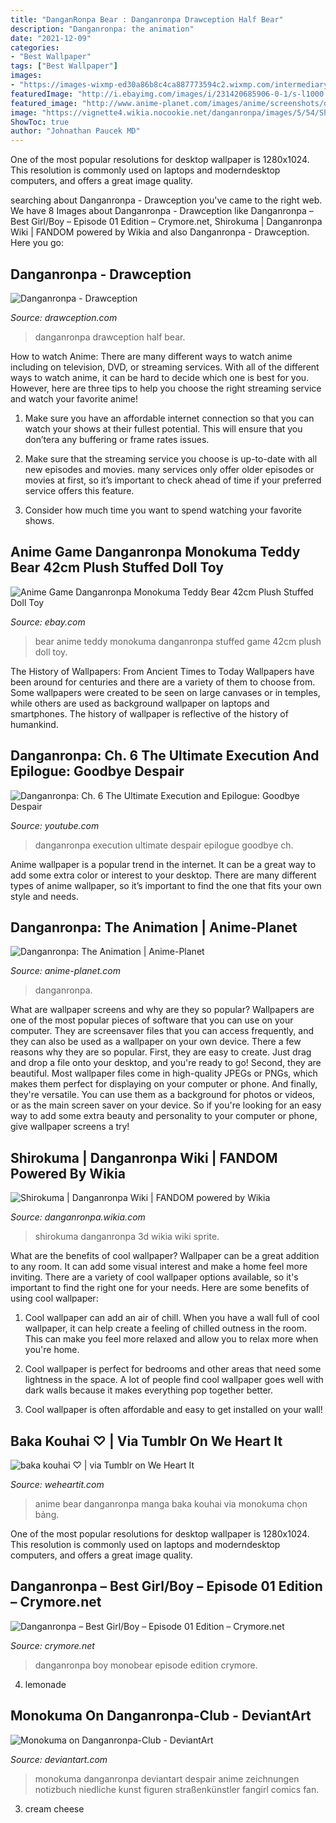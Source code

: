 ```yaml
---
title: "DanganRonpa Bear : Danganronpa Drawception Half Bear"
description: "Danganronpa: the animation"
date: "2021-12-09"
categories:
- "Best Wallpaper"
tags: ["Best Wallpaper"]
images:
- "https://images-wixmp-ed30a86b8c4ca887773594c2.wixmp.com/intermediary/f/6156e3b3-c927-466c-a3e4-de1bd95a2bc0/dar1e4f-8869e0db-426f-4af8-abce-5747d59348d8.jpg/v1/fill/w_1024,h_1449,q_70,strp/danganronpa___monokuma_despair___redone__by_the_timekeeper_dar1e4f-fullview.jpg"
featuredImage: "http://i.ebayimg.com/images/i/231420685906-0-1/s-l1000.jpg"
featured_image: "http://www.anime-planet.com/images/anime/screenshots/danganronpa-the-animation-5377-1.jpg"
image: "https://vignette4.wikia.nocookie.net/danganronpa/images/5/54/Shirokuma_Fullbody_3D_Model.png/revision/latest?cb=20170519011507"
ShowToc: true
author: "Johnathan Paucek MD"
---
```



One of the most popular resolutions for desktop wallpaper is 1280x1024. This resolution is commonly used on laptops and moderndesktop computers, and offers a great image quality.

	

		
searching about Danganronpa - Drawception you've came to the right web. We have 8 Images about Danganronpa - Drawception like Danganronpa – Best Girl/Boy – Episode 01 Edition – Crymore.net, Shirokuma | Danganronpa Wiki | FANDOM powered by Wikia and also Danganronpa - Drawception. Here you go:
		
    
## Danganronpa - Drawception

<img loading=lazy src="https://cdn.drawception.com/drawings/507870/8MMfPmQx1s.png" onerror="this.onerror=null;this.src='https://tse4.mm.bing.net/th?id=OIP.p-h-V5g0OUtIGDKgG2qKOgHaGL&amp;pid=15.1';" alt="Danganronpa - Drawception">

_Source: drawception.com_

>danganronpa drawception half bear. 

	

How to watch Anime: There are many different ways to watch anime including on television, DVD, or streaming services.
With all of the different ways to watch anime, it can be hard to decide which one is best for you. However, here are three tips to help you choose the right streaming service and watch your favorite anime!
1. Make sure you have an affordable internet connection so that you can watch your shows at their fullest potential. This will ensure that you don’tera any buffering or frame rates issues.

2. Make sure that the streaming service you choose is up-to-date with all new episodes and movies. many services only offer older episodes or movies at first, so it’s important to check ahead of time if your preferred service offers this feature.

3. Consider how much time you want to spend watching your favorite shows.

    
## Anime Game Danganronpa Monokuma Teddy Bear 42cm Plush Stuffed Doll Toy

<img loading=lazy src="http://i.ebayimg.com/images/i/231420685906-0-1/s-l1000.jpg" onerror="this.onerror=null;this.src='https://tse2.mm.bing.net/th?id=OIP.6z-b_0ZGyvMqVuNqyVevsgHaHa&amp;pid=15.1';" alt="Anime Game Danganronpa Monokuma Teddy Bear 42cm Plush Stuffed Doll Toy">

_Source: ebay.com_

>bear anime teddy monokuma danganronpa stuffed game 42cm plush doll toy. 

	

The History of Wallpapers: From Ancient Times to Today
Wallpapers have been around for centuries and there are a variety of them to choose from. Some wallpapers were created to be seen on large canvases or in temples, while others are used as background wallpaper on laptops and smartphones. The history of wallpaper is reflective of the history of humankind.

    
## Danganronpa: Ch. 6 The Ultimate Execution And Epilogue: Goodbye Despair

<img loading=lazy src="https://i.ytimg.com/vi/2PciAQaLhq8/maxresdefault.jpg" onerror="this.onerror=null;this.src='https://tse4.mm.bing.net/th?id=OIP.ZXownFWJcgZS7fK1YYqtGwHaEK&amp;pid=15.1';" alt="Danganronpa: Ch. 6 The Ultimate Execution and Epilogue: Goodbye Despair">

_Source: youtube.com_

>danganronpa execution ultimate despair epilogue goodbye ch. 

	

Anime wallpaper is a popular trend in the internet. It can be a great way to add some extra color or interest to your desktop. There are many different types of anime wallpaper, so it’s important to find the one that fits your own style and needs.

    
## Danganronpa: The Animation | Anime-Planet

<img loading=lazy src="http://www.anime-planet.com/images/anime/screenshots/danganronpa-the-animation-5377-1.jpg" onerror="this.onerror=null;this.src='https://tse4.mm.bing.net/th?id=OIP.burwFrIRyC5EIBPkIOnOdQHaEK&amp;pid=15.1';" alt="Danganronpa: The Animation | Anime-Planet">

_Source: anime-planet.com_

>danganronpa. 

	

What are wallpaper screens and why are they so popular?
Wallpapers are one of the most popular pieces of software that you can use on your computer. They are screensaver files that you can access frequently, and they can also be used as a wallpaper on your own device. There a few reasons why they are so popular. First, they are easy to create. Just drag and drop a file onto your desktop, and you're ready to go! Second, they are beautiful. Most wallpaper files come in high-quality JPEGs or PNGs, which makes them perfect for displaying on your computer or phone. And finally, they're versatile. You can use them as a background for photos or videos, or as the main screen saver on your device. So if you're looking for an easy way to add some extra beauty and personality to your computer or phone, give wallpaper screens a try!

    
## Shirokuma | Danganronpa Wiki | FANDOM Powered By Wikia

<img loading=lazy src="https://vignette4.wikia.nocookie.net/danganronpa/images/5/54/Shirokuma_Fullbody_3D_Model.png/revision/latest?cb=20170519011507" onerror="this.onerror=null;this.src='https://tse3.mm.bing.net/th?id=OIP.lNpQUfQ7ljpyNyTX168kPwAAAA&amp;pid=15.1';" alt="Shirokuma | Danganronpa Wiki | FANDOM powered by Wikia">

_Source: danganronpa.wikia.com_

>shirokuma danganronpa 3d wikia wiki sprite. 

	

What are the benefits of cool wallpaper?
Wallpaper can be a great addition to any room. It can add some visual interest and make a home feel more inviting. There are a variety of cool wallpaper options available, so it's important to find the right one for your needs. Here are some benefits of using cool wallpaper: 
1. Cool wallpaper can add an air of chill. When you have a wall full of cool wallpaper, it can help create a feeling of chilled outness in the room. This can make you feel more relaxed and allow you to relax more when you're home. 

2. Cool wallpaper is perfect for bedrooms and other areas that need some lightness in the space. A lot of people find cool wallpaper goes well with dark walls because it makes everything pop together better. 

3. Cool wallpaper is often affordable and easy to get installed on your wall!

    
## Baka Kouhai ♡ | Via Tumblr On We Heart It

<img loading=lazy src="https://data.whicdn.com/images/107637491/original.gif" onerror="this.onerror=null;this.src='https://tse2.mm.bing.net/th?id=OIP.fk6QCrG7lFUhsHqph5rTlQHaEK&amp;pid=15.1';" alt="baka kouhai ♡ | via Tumblr on We Heart It">

_Source: weheartit.com_

>anime bear danganronpa manga baka kouhai via monokuma chọn bảng. 

	

One of the most popular resolutions for desktop wallpaper is 1280x1024. This resolution is commonly used on laptops and moderndesktop computers, and offers a great image quality.

    
## Danganronpa – Best Girl/Boy – Episode 01 Edition – Crymore.net

<img loading=lazy src="http://www.crymore.net/wp-content/uploads/2013/07/Monobear_Rules.jpg" onerror="this.onerror=null;this.src='https://tse3.mm.bing.net/th?id=OIP.aA8P9bjuwUAGq8wBib4wagHaEK&amp;pid=15.1';" alt="Danganronpa – Best Girl/Boy – Episode 01 Edition – Crymore.net">

_Source: crymore.net_

>danganronpa boy monobear episode edition crymore. 

	

4. lemonade 

    
## Monokuma On Danganronpa-Club - DeviantArt

<img loading=lazy src="https://images-wixmp-ed30a86b8c4ca887773594c2.wixmp.com/intermediary/f/6156e3b3-c927-466c-a3e4-de1bd95a2bc0/dar1e4f-8869e0db-426f-4af8-abce-5747d59348d8.jpg/v1/fill/w_1024,h_1449,q_70,strp/danganronpa___monokuma_despair___redone__by_the_timekeeper_dar1e4f-fullview.jpg" onerror="this.onerror=null;this.src='https://tse2.mm.bing.net/th?id=OIP.CeI9dvYoxXIwAfiy6riU1QHaKe&amp;pid=15.1';" alt="Monokuma on Danganronpa-Club - DeviantArt">

_Source: deviantart.com_

>monokuma danganronpa deviantart despair anime zeichnungen notizbuch niedliche kunst figuren straßenkünstler fangirl comics fan. 

	

3. cream cheese 

